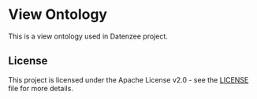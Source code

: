 # View Ontology

This is a view ontology used in Datenzee project.

## License

This project is licensed under the Apache License v2.0 - see the
[LICENSE](LICENSE) file for more details.
